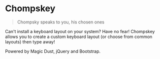 # Chompskey

>Chompsky speaks to you, his chosen ones

Can't install a keyboard layout on your system? Have no fear! Chompskey allows you to create a custom keyboard layout (or choose from common layouts) then type away!

Powered by Magic Dust, jQuery and Bootstrap.
